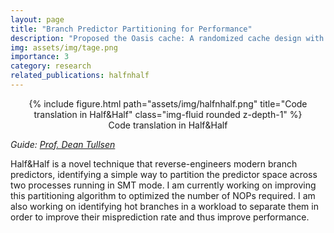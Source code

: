 ```yaml
---
layout: page
title: "Branch Predictor Partitioning for Performance"
description: "Proposed the Oasis cache: A randomized cache design with minimal design complexity and ultra-low cost"
img: assets/img/tage.png
importance: 3
category: research
related_publications: halfnhalf
---
```


<center>
<div class="row">
    <div class="col-sm mt-4 mt-md-0">
        {% include figure.html path="assets/img/halfnhalf.png" title="Code translation in Half&Half" class="img-fluid rounded z-depth-1" %}
    </div>
</div>
<div class="caption">
    Code translation in Half&Half
</div>
</center>

_Guide: [Prof. Dean Tullsen](https://cseweb.ucsd.edu/~tullsen/)_  

Half&Half is a novel technique that reverse-engineers modern branch predictors, identifying a simple way to partition the predictor space across two processes running in SMT mode. I am currently working on improving this partitioning algorithm to optimized the number of NOPs required. I am also working on identifying hot branches in a workload to separate them in order to improve their misprediction rate and thus improve performance.

